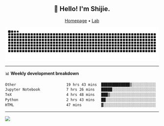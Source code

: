 <h2 align="center">👋 Hello! I'm Shijie.</h2>
<p align="center">
  <a href="https://xu-shi-jie.github.io"> Homepage</a> •
  <a href="https://onodalab.ees.hokudai.ac.jp"> Lab </a>
</p>

![Snake animation](https://github.com/xu-shi-jie/xu-shi-jie/blob/output/github-snake.svg)


-------

📊 **Weekly development breakdown**
<!--START_SECTION:waka-->

```txt
Other                       19 hrs 43 mins  █████████████▒░░░░░░░░░░░   53.84 %
Jupyter Notebook            7 hrs 26 mins   █████░░░░░░░░░░░░░░░░░░░░   20.29 %
TeX                         4 hrs 48 mins   ███▒░░░░░░░░░░░░░░░░░░░░░   13.13 %
Python                      2 hrs 43 mins   ██░░░░░░░░░░░░░░░░░░░░░░░   07.43 %
HTML                        47 mins         ▓░░░░░░░░░░░░░░░░░░░░░░░░   02.16 %
```

<!--END_SECTION:waka-->

-------
![](https://komarev.com/ghpvc/?username=xu-shi-jie&style=flat-square&color=blue) 
